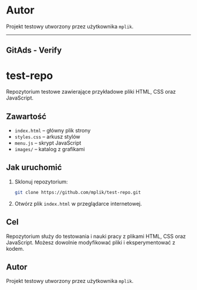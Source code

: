 # Autor

Projekt testowy utworzony przez użytkownika `mplik`.

---

## GitAds - Verify

<!-- GitAds-Verify: DG27E1M7DU1MHP1YUVPYFJ7BLK663N1V -->

# test-repo

Repozytorium testowe zawierające przykładowe pliki HTML, CSS oraz JavaScript.

## Zawartość

- `index.html` – główny plik strony
- `styles.css` – arkusz stylów
- `menu.js` – skrypt JavaScript
- `images/` – katalog z grafikami

## Jak uruchomić

1. Sklonuj repozytorium:
	```bash
	git clone https://github.com/mplik/test-repo.git
	```
2. Otwórz plik `index.html` w przeglądarce internetowej.

## Cel

Repozytorium służy do testowania i nauki pracy z plikami HTML, CSS oraz JavaScript. Możesz dowolnie modyfikować pliki i eksperymentować z kodem.

## Autor

Projekt testowy utworzony przez użytkownika `mplik`.

